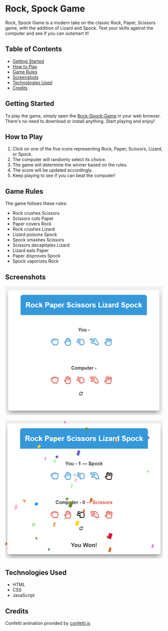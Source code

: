 # Rock, Spock Game

Rock, Spock Game is a modern take on the classic Rock, Paper, Scissors game, with the addition of Lizard and Spock. Test your skills against the computer and see if you can outsmart it!

## Table of Contents

- [Getting Started](#getting-started)
- [How to Play](#how-to-play)
- [Game Rules](#game-rules)
- [Screenshots](#screenshots)
- [Technologies Used](#technologies-used)
- [Credits](#credits)

## Getting Started

To play the game, simply open the [Rock-Spock-Game](https://rock-spock-game.netlify.app/) in your web browser. There's no need to download or install anything. Start playing and enjoy!

## How to Play

1. Click on one of the five icons representing Rock, Paper, Scissors, Lizard, or Spock.
2. The computer will randomly select its choice.
3. The game will determine the winner based on the rules.
4. The score will be updated accordingly.
5. Keep playing to see if you can beat the computer!

## Game Rules

The game follows these rules:

- Rock crushes Scissors
- Scissors cuts Paper
- Paper covers Rock
- Rock crushes Lizard
- Lizard poisons Spock
- Spock smashes Scissors
- Scissors decapitates Lizard
- Lizard eats Paper
- Paper disproves Spock
- Spock vaporizes Rock

## Screenshots

![Game Screenshot 1](https://github.com/SyedAbdullah01/Rock-Spock-Game/blob/main/Game%20Screenshot%201.png)

![Game Screenshot 2](https://github.com/SyedAbdullah01/Rock-Spock-Game/blob/main/Game%20Screenshot%202.png)

## Technologies Used

- HTML
- CSS
- JavaScript

## Credits

  Confetti animation provided by [confetti.js](https://www.cssscript.com/confetti-falling-animation)
